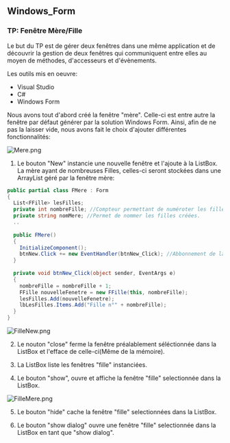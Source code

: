 ## Windows_Form ##
### TP: Fenêtre Mère/Fille ###

Le but du TP est de gérer deux fenêtres dans une même application et de découvrir la gestion de deux fenêtres qui communiquent entre elles au moyen de méthodes, d'accesseurs et d'évènements.

Les outils mis en oeuvre:
* Visual Studio
* C#
* Windows Form

Nous avons tout d'abord créé la fenêtre "mère".
Celle-ci est entre autre la fenêtre par défaut générer par la solution Windows Form.
Ainsi, afin de ne pas la laisser vide, nous avons fait le choix d'ajouter différentes fonctionnalités:

![Mere.png](http://image.noelshack.com/fichiers/2018/42/5/1539939751-mere.png)

1. Le bouton "New" instancie une nouvelle fenêtre et l'ajoute à la ListBox.
La mère ayant de nombreuses Filles, celles-ci seront stockées dans une ArrayList géré par la fenêtre mère:
```cs
public partial class FMere : Form
{
  List<FFille> lesFilles;
  private int nombreFille; //Compteur permettant de numéroter les filles créées.
  private string nomMere; //Permet de nommer les filles créées.
  ..
  
  public FMere()
  {
    InitializeComponent();
    btnNew.Click += new EventHandler(btnNew_Click); //Abbonnement de la fenêtre FMere à l'événement Click du bouton btnNew
  }
  
  private void btnNew_Click(object sender, EventArgs e)
  {
    nombreFille = nombreFille + 1;
    FFille nouvelleFenetre = new FFille(this, nombreFille);
    lesFilles.Add(nouvelleFenetre);
    lbLesFilles.Items.Add("Fille n°" + nombreFille);
  }
}
```
![FilleNew.png](http://image.noelshack.com/fichiers/2018/42/5/1539939823-fillenew.png)

2. Le nouton "close" ferme la fenêtre préalablement séléctionnée dans la ListBox et l'efface de celle-ci(Même de la mémoire).
3. La ListBox liste les fenêtres "fille" instanciées.

4. Le bouton "show", ouvre et affiche la fenêtre "fille" selectionnée dans la ListBox.

![FilleMere.png](http://image.noelshack.com/fichiers/2018/42/5/1539939856-fillemere.png)

5. Le bouton "hide" cache la fenêtre "fille" selectionnées dans la ListBox.

6. Le bouton "show dialog" ouvre une fenêtre "fille" selectionnée dans la ListBox en tant que "show dialog".

